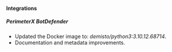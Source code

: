 
#### Integrations
##### PerimeterX BotDefender
- Updated the Docker image to: *demisto/python3:3.10.12.68714*.
- Documentation and metadata improvements.
